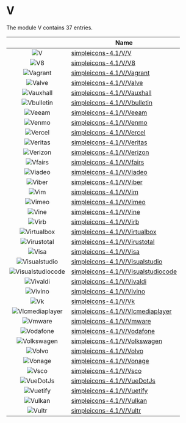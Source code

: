 # V

The module V contains 37 entries.



| |Name|
|:---:|---|
|![V](../simpleicons-4.1/V/V.element.png)|[simpleicons-4.1/V/V](../simpleicons-4.1/V/V.md)
|![V8](../simpleicons-4.1/V/V8.element.png)|[simpleicons-4.1/V/V8](../simpleicons-4.1/V/V8.md)
|![Vagrant](../simpleicons-4.1/V/Vagrant.element.png)|[simpleicons-4.1/V/Vagrant](../simpleicons-4.1/V/Vagrant.md)
|![Valve](../simpleicons-4.1/V/Valve.element.png)|[simpleicons-4.1/V/Valve](../simpleicons-4.1/V/Valve.md)
|![Vauxhall](../simpleicons-4.1/V/Vauxhall.element.png)|[simpleicons-4.1/V/Vauxhall](../simpleicons-4.1/V/Vauxhall.md)
|![Vbulletin](../simpleicons-4.1/V/Vbulletin.element.png)|[simpleicons-4.1/V/Vbulletin](../simpleicons-4.1/V/Vbulletin.md)
|![Veeam](../simpleicons-4.1/V/Veeam.element.png)|[simpleicons-4.1/V/Veeam](../simpleicons-4.1/V/Veeam.md)
|![Venmo](../simpleicons-4.1/V/Venmo.element.png)|[simpleicons-4.1/V/Venmo](../simpleicons-4.1/V/Venmo.md)
|![Vercel](../simpleicons-4.1/V/Vercel.element.png)|[simpleicons-4.1/V/Vercel](../simpleicons-4.1/V/Vercel.md)
|![Veritas](../simpleicons-4.1/V/Veritas.element.png)|[simpleicons-4.1/V/Veritas](../simpleicons-4.1/V/Veritas.md)
|![Verizon](../simpleicons-4.1/V/Verizon.element.png)|[simpleicons-4.1/V/Verizon](../simpleicons-4.1/V/Verizon.md)
|![Vfairs](../simpleicons-4.1/V/Vfairs.element.png)|[simpleicons-4.1/V/Vfairs](../simpleicons-4.1/V/Vfairs.md)
|![Viadeo](../simpleicons-4.1/V/Viadeo.element.png)|[simpleicons-4.1/V/Viadeo](../simpleicons-4.1/V/Viadeo.md)
|![Viber](../simpleicons-4.1/V/Viber.element.png)|[simpleicons-4.1/V/Viber](../simpleicons-4.1/V/Viber.md)
|![Vim](../simpleicons-4.1/V/Vim.element.png)|[simpleicons-4.1/V/Vim](../simpleicons-4.1/V/Vim.md)
|![Vimeo](../simpleicons-4.1/V/Vimeo.element.png)|[simpleicons-4.1/V/Vimeo](../simpleicons-4.1/V/Vimeo.md)
|![Vine](../simpleicons-4.1/V/Vine.element.png)|[simpleicons-4.1/V/Vine](../simpleicons-4.1/V/Vine.md)
|![Virb](../simpleicons-4.1/V/Virb.element.png)|[simpleicons-4.1/V/Virb](../simpleicons-4.1/V/Virb.md)
|![Virtualbox](../simpleicons-4.1/V/Virtualbox.element.png)|[simpleicons-4.1/V/Virtualbox](../simpleicons-4.1/V/Virtualbox.md)
|![Virustotal](../simpleicons-4.1/V/Virustotal.element.png)|[simpleicons-4.1/V/Virustotal](../simpleicons-4.1/V/Virustotal.md)
|![Visa](../simpleicons-4.1/V/Visa.element.png)|[simpleicons-4.1/V/Visa](../simpleicons-4.1/V/Visa.md)
|![Visualstudio](../simpleicons-4.1/V/Visualstudio.element.png)|[simpleicons-4.1/V/Visualstudio](../simpleicons-4.1/V/Visualstudio.md)
|![Visualstudiocode](../simpleicons-4.1/V/Visualstudiocode.element.png)|[simpleicons-4.1/V/Visualstudiocode](../simpleicons-4.1/V/Visualstudiocode.md)
|![Vivaldi](../simpleicons-4.1/V/Vivaldi.element.png)|[simpleicons-4.1/V/Vivaldi](../simpleicons-4.1/V/Vivaldi.md)
|![Vivino](../simpleicons-4.1/V/Vivino.element.png)|[simpleicons-4.1/V/Vivino](../simpleicons-4.1/V/Vivino.md)
|![Vk](../simpleicons-4.1/V/Vk.element.png)|[simpleicons-4.1/V/Vk](../simpleicons-4.1/V/Vk.md)
|![Vlcmediaplayer](../simpleicons-4.1/V/Vlcmediaplayer.element.png)|[simpleicons-4.1/V/Vlcmediaplayer](../simpleicons-4.1/V/Vlcmediaplayer.md)
|![Vmware](../simpleicons-4.1/V/Vmware.element.png)|[simpleicons-4.1/V/Vmware](../simpleicons-4.1/V/Vmware.md)
|![Vodafone](../simpleicons-4.1/V/Vodafone.element.png)|[simpleicons-4.1/V/Vodafone](../simpleicons-4.1/V/Vodafone.md)
|![Volkswagen](../simpleicons-4.1/V/Volkswagen.element.png)|[simpleicons-4.1/V/Volkswagen](../simpleicons-4.1/V/Volkswagen.md)
|![Volvo](../simpleicons-4.1/V/Volvo.element.png)|[simpleicons-4.1/V/Volvo](../simpleicons-4.1/V/Volvo.md)
|![Vonage](../simpleicons-4.1/V/Vonage.element.png)|[simpleicons-4.1/V/Vonage](../simpleicons-4.1/V/Vonage.md)
|![Vsco](../simpleicons-4.1/V/Vsco.element.png)|[simpleicons-4.1/V/Vsco](../simpleicons-4.1/V/Vsco.md)
|![VueDotJs](../simpleicons-4.1/V/VueDotJs.element.png)|[simpleicons-4.1/V/VueDotJs](../simpleicons-4.1/V/VueDotJs.md)
|![Vuetify](../simpleicons-4.1/V/Vuetify.element.png)|[simpleicons-4.1/V/Vuetify](../simpleicons-4.1/V/Vuetify.md)
|![Vulkan](../simpleicons-4.1/V/Vulkan.element.png)|[simpleicons-4.1/V/Vulkan](../simpleicons-4.1/V/Vulkan.md)
|![Vultr](../simpleicons-4.1/V/Vultr.element.png)|[simpleicons-4.1/V/Vultr](../simpleicons-4.1/V/Vultr.md)

